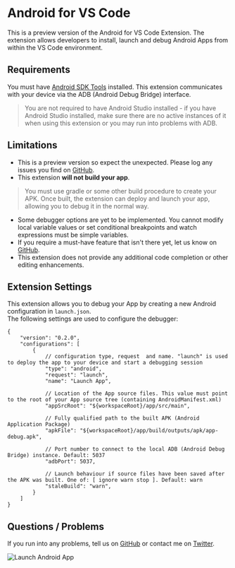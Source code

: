 # Android for VS Code

This is a preview version of the Android for VS Code Extension. The extension allows developers to install, launch and debug Android Apps from within the VS Code environment.

## Requirements

You must have [Android SDK Tools](https://developer.android.com/studio/releases/sdk-tools.html) installed. This extension communicates with your device via the ADB (Android Debug Bridge) interface.  
> You are not required to have Android Studio installed - if you have Android Studio installed, make sure there are no active instances of it when using this extension or you may run into problems with ADB.

## Limitations

* This is a preview version so expect the unexpected. Please log any issues you find on [GitHub](https://github.com/adelphes/android-dev-ext/issues).  
* This extension **will not build your app**. 
> You must use gradle or some other build procedure to create your APK. Once built, the extension can deploy and launch your app, allowing you to debug it in the normal way.  
* Some debugger options are yet to be implemented. You cannot modify local variable values or set conditional breakpoints and watch expressions must be simple variables.
* If you require a must-have feature that isn't there yet, let us know on [GitHub](https://github.com/adelphes/android-dev-ext/issues).  
* This extension does not provide any additional code completion or other editing enhancements.

## Extension Settings

This extension allows you to debug your App by creating a new Android configuration in `launch.json`.  
The following settings are used to configure the debugger:

    {
        "version": "0.2.0",
        "configurations": [
            {
                // configuration type, request  and name. "launch" is used to deploy the app to your device and start a debugging session
                "type": "android",
                "request": "launch",
                "name": "Launch App",

                // Location of the App source files. This value must point to the root of your App source tree (containing AndroidManifest.xml)
                "appSrcRoot": "${workspaceRoot}/app/src/main",

                // Fully qualified path to the built APK (Android Application Package)
                "apkFile": "${workspaceRoot}/app/build/outputs/apk/app-debug.apk",

                // Port number to connect to the local ADB (Android Debug Bridge) instance. Default: 5037
                "adbPort": 5037,

                // Launch behaviour if source files have been saved after the APK was built. One of: [ ignore warn stop ]. Default: warn
                "staleBuild": "warn",
            }
        ]
    }

## Questions / Problems

If you run into any problems, tell us on [GitHub](https://github.com/adelphes/android-dev-ext/issues) or contact me on [Twitter](https://twitter.com/daveholoway).

![Launch Android App](images/demo.gif)
